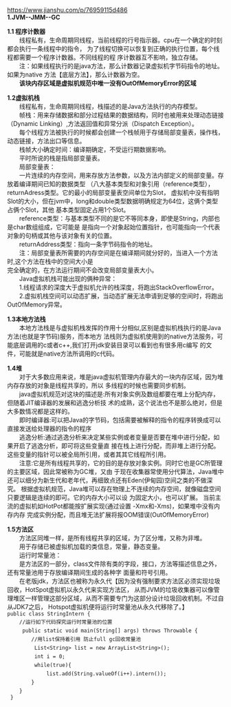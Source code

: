 https://www.jianshu.com/p/76959115d486  
**1.JVM--JMM--GC**  

**1.1 程序计数器**  
　　线程私有，生命周期同线程，当前线程的行号指示器。cpu在一个确定的时刻都会执行一条线程中的指令，
为了线程切换可以恢复到正确的执行位置，每个线程都需要一个程序计数器。不同线程的程
序计数器互不影响，独立存储。  
　　注：如果线程执行的是java方法，那么计数器记录虚拟机字节码指令的地址。如果为native
方法【底层方法】，那么计数器为空。  
　　**该块内存区域是虚拟机规范中唯一没有OutOfMemoryError的区域**  

**1.2虚拟机栈**  
　　线程私有，生命周期同线程，栈描述的是Java方法执行的内存模型。  
　　帧栈：用来存储数据和部分过程结果的数据结构，同时也被用来处理动态链接（Dynamic Linking）,方法返回值和异常分派（Dispatch Exception）。      
　　每个线程方法被执行的时候都会创建一个栈帧用于存储局部变量表，操作栈，动态链接，方法出口等信息。  
　　栈帧大小确定时间：编译期确定，不受运行期数据影响。  
　　平时所说的栈是指局部变量表。  
　　局部变量表：  
　　一片连续的内存空间，用来存放方法参数，以及方法内部定义的局部变量。存放着编译期间已知的数据类型
（八大基本类型和对象引用（reference类型），returnAdress类型。它的最小的局部变量表空间单位为Slot，
虚拟机中没有指明Slot的大小，但在jvm中，long和double类型数据明确规定为64位，这俩个类型占俩个Slot，其他
基本类型固定占用1个Slot。  
　　reference类型：与基本类型不同的是它不等同本身，即使是String，内部也是char数组组成，它可能是
是指向一个对象起始位置指针，也可能指向一个代表对象的句柄或其他与该对象有关的位置。  
　　returnAddress类型：指向一条字节码指令的地址。    
　　注：局部变量表所需要的内存空间是在编译期间就分好的，当进入一个方法时,这个方法在栈中的空间大小是  
完全确定的，在方法运行期间不会改变局部变量表大小。  
　　Java虚拟机栈可能出现的俩种异常：  
　　1.线程请求的深度大于虚拟机允许的栈深度，将跑出StackOverflowError。  
　　2.虚拟机栈空间可以动态扩展，当动态扩展无法申请到足够的空间时，将跑出OutOfMemory异常。  

**1.3本地方法栈**  
　　本地方法栈是与虚拟机栈发挥的作用十分相似,区别是虚拟机栈执行的是Java方法(也就是字节码)服务，而本地方
法栈则为虚拟机使用到的native方法服务，可能底层调用的c或者c++,我们打开jdk安装目录可以看到也有很多用c编写
的文件，可能就是native方法所调用的c代码。  

**1.4堆**  
　　对于大多数应用来说，堆是java虚拟机管理内存最大的一块内存区域，因为堆内存存放的对象是线程共享的，所以
多线程的时候也需要同步机制。  
　　java虚拟机规范对这块的描述是:所有对象实例及数组都要在堆上分配内存，但随着JIT编译器的发展和逃逸分析技
术的成熟，这个说法也不是那么绝对，但是大多数情况都是这样的。  
　　即时编译器:可以把Java的字节码，包括需要被解释的指令的程序转换成可以直接发送给处理器的指令的程序  
　　逃逸分析:通过逃逸分析来决定某些实例或者变量是否要在堆中进行分配，如果开启了逃逸分析，即可将这些变量直
接在栈上进行分配，而非堆上进行分配。这些变量的指针可以被全局所引用，或者其其它线程所引用。  
　　注意:它是所有线程共享的，它的目的是存放对象实例。同时它也是GC所管理的主要区域，因此常被称为GC堆，又由
于现在收集器常使用分代算法，Java堆中还可以细分为新生代和老年代，再细致点还有Eden(伊甸园)空间之类的不做深究。
根据虚拟机规范，Java堆可以存在物理上不连续的内存空间，就像磁盘空间只要逻辑是连续的即可。它的内存大小可以设
为固定大小，也可以扩展。 当前主流的虚拟机如HotPot都能按扩展实现(通过设置 -Xmx和-Xms)，如果堆中没有内存内存
完成实例分配，而且堆无法扩展将报OOM错误(OutOfMemoryError)  

**1.5方法区**  
　　方法区同堆一样，是所有线程共享的区域，为了区分堆，又称为非堆。  
　　用于存储已被虚拟机加载的类信息，常量，静态变量。  
　　运行时常量池：  
　　是方法区的一部分，class文件除有类的字段，接口，方法等描述信息之外，还有常量池用于存放编译期间生成的各种字
面量和符号引用。  
　　在老版jdk，方法区也被称为永久代【因为没有强制要求方法区必须实现垃圾回收，HotSpot虚拟机以永久代来实现方法区，
从而JVM的垃圾收集器可以像管理堆区一样管理这部分区域，从而不需要专门为这部分设计垃圾回收机制。不过自从JDK7之后，
Hotspot虚拟机便将运行时常量池从永久代移除了。】  
`public class StringIntern { `   
　　`//运行如下代码探究运行时常量池的位置 `   
　　` public static void main(String[] args) throws Throwable {`   
　　　　` //用list保持着引用 防止full gc回收常量池  `  
　　　　`  List<String> list = new ArrayList<String>();  `  
　　　　`  int i = 0;  `  
　　　　`  while(true){  `  
　　　　　　`  list.add(String.valueOf(i++).intern());  `  
　　　　` }  `  
　　` } `  
` }`  


